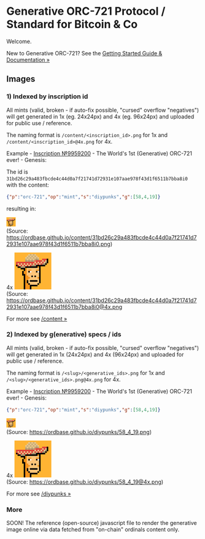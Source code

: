# Generative ORC-721 Protocol / Standard for Bitcoin & Co


Welcome.


New to Generative ORC-721?  See the [Getting Started Guide & Documentation »](https://github.com/ordbase/generative-orc-721)





##  Images

### 1) Indexed by inscription id

All mints (valid, broken - if auto-fix possible, "cursed" overflow "negatives")
will get generated in 1x (eg. 24x24px) and 4x (eg. 96x24px) and uploaded for public use / reference.


The naming format is `/content/<inscription_id>.png` for 1x
and `/content/<inscription_id>@4x.png` for 4x.


Example - [Inscription №9959200](https://ordinals.com/inscription/31bd26c29a483fbcde4c44d0a7f21741d72931e107aae978f43d1f6511b7bba8i0) -  The World's 1st (Generative) ORC-721 ever! - Genesis:



The id is `31bd26c29a483fbcde4c44d0a7f21741d72931e107aae978f43d1f6511b7bba8i0`
with the content:

``` json
{"p":"orc-721","op":"mint","s":"diypunks","g":[58,4,19]}
```

resulting in:

![](content/31bd26c29a483fbcde4c44d0a7f21741d72931e107aae978f43d1f6511b7bba8i0.png) <br>
(Source:
<https://ordbase.github.io/content/31bd26c29a483fbcde4c44d0a7f21741d72931e107aae978f43d1f6511b7bba8i0.png>)

4x ![](content/31bd26c29a483fbcde4c44d0a7f21741d72931e107aae978f43d1f6511b7bba8i0@4x.png) <br>
(Source: <https://ordbase.github.io/content/31bd26c29a483fbcde4c44d0a7f21741d72931e107aae978f43d1f6511b7bba8i0@4x.png>



For more see  [/content »](https://github.com/ordbase/ordbase.github.io/tree/master/content)



### 2) Indexed by g(enerative) specs / ids

All mints (valid, broken - if auto-fix possible, "cursed" overflow "negatives")
will get generated in 1x (24x24px) and 4x (96x24px) and uploaded for public use / reference.


The naming format is `/<slug>/<generative_ids>.png` for 1x
and `/<slug>/<generative_ids>.png@4x.png` for 4x.


Example - [Inscription №9959200](https://ordinals.com/inscription/31bd26c29a483fbcde4c44d0a7f21741d72931e107aae978f43d1f6511b7bba8i0) -  The World's 1st (Generative) ORC-721 ever! - Genesis:

``` json
{"p":"orc-721","op":"mint","s":"diypunks","g":[58,4,19]}
```

![](diypunks/58_4_19.png) <br>
(Source:
<https://ordbase.github.io/diypunks/58_4_19.png>)

4x ![](diypunks/58_4_19@4x.png) <br>
(Source:
<https://ordbase.github.io/diypunks/58_4_19@4x.png>)


For more see  [/diypunks »](https://github.com/ordbase/ordbase.github.io/tree/master/diypunks)





### More

SOON!  The reference (open-source) javascript file to render the generative image
online via data fetched from "on-chain" ordinals content only.
